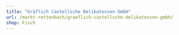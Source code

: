 ```yaml
---
title: "Gräflich Castellsche Delikatessen GmbH"
url: /markt-rettenbach/graeflich-castellsche-delikatessen-gmbh/
shop: Fisch
---
```

